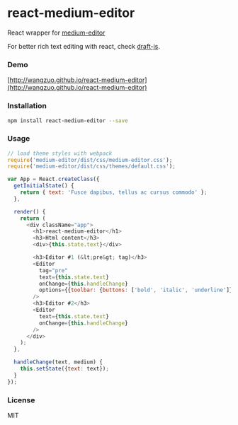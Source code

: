 # react-medium-editor
React wrapper for [medium-editor](https://github.com/daviferreira/medium-editor)

For better rich text editing with react, check [draft-js](http://draftjs.org/).

### Demo
[http://wangzuo.github.io/react-medium-editor](http://wangzuo.github.io/react-medium-editor)
### Installation
``` sh
npm install react-medium-editor --save
```
### Usage
``` javascript
// load theme styles with webpack
require('medium-editor/dist/css/medium-editor.css');
require('medium-editor/dist/css/themes/default.css');

var App = React.createClass({
  getInitialState() {
    return { text: 'Fusce dapibus, tellus ac cursus commodo' };
  },

  render() {
    return (
      <div className="app">
        <h1>react-medium-editor</h1>
        <h3>Html content</h3>
        <div>{this.state.text}</div>

        <h3>Editor #1 (&lt;pre&gt; tag)</h3>
        <Editor
          tag="pre"
          text={this.state.text}
          onChange={this.handleChange}
          options={{toolbar: {buttons: ['bold', 'italic', 'underline']}}}
        />
        <h3>Editor #2</h3>
        <Editor
          text={this.state.text}
          onChange={this.handleChange}
        />
      </div>
    );
  },

  handleChange(text, medium) {
    this.setState({text: text});
  }
});
```
### License
MIT
